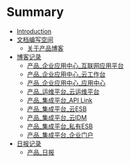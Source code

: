 # Summary

* [Introduction](README.md)
* [文档编写空间]()
    * [关于产品博客](_file/wen-dang-bian-xie-kong-jian.md)
* [博客记录]()
    * [产品_企业应用中心_互联网应用平台](_posts/2017-06-19-appcenter_app_platform.md)
    * [产品_企业应用中心_云工作台](_posts/2017-06-20-appcenter_cloud_workbench.md)
    * [产品_企业应用中心_应用中心](_posts/2017-06-20-appcenter_apps.md)
    * [产品_运维平台_云运维平台](_posts/2017-06-19-cloud_oper_mainte_platform.md)
    * [产品_集成平台_API Link](_posts/2017-06-19-integration_api.md)
    * [产品_集成平台_云ESB](_posts/2017-06-19-integration_cloud_esb.md)
    * [产品_集成平台_云IDM](_posts/2017-06-19-integration_cloud_idm.md)
    * [产品_集成平台_私有ESB](_posts/2017-06-19-integration_esb.md)
    * [产品_集成平台_企业门户](_posts/2017-06-19-integration_portal.md)
* [日报记录]()   
    * [产品_日报](_posts/2017-06-20-day_report_cxz.md)


